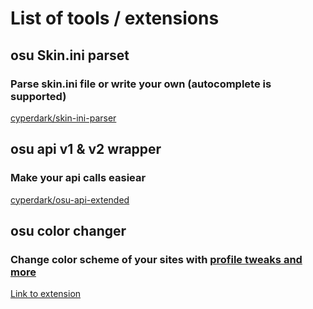 # List of tools / extensions

## osu Skin.ini parset
### Parse skin.ini file or write your own (autocomplete is supported)
[cyperdark/skin-ini-parser](https://github.com/cyperdark/skin-ini-parser)


## osu api v1 & v2 wrapper
### Make your api calls easiear 
[cyperdark/osu-api-extended](https://github.com/cyperdark/osu-api-extended)


## osu color changer
### Change color scheme of your sites with [profile tweaks and more](https://redd.it/wh4v8g)
[Link to extension](https://osuck.link/color)
